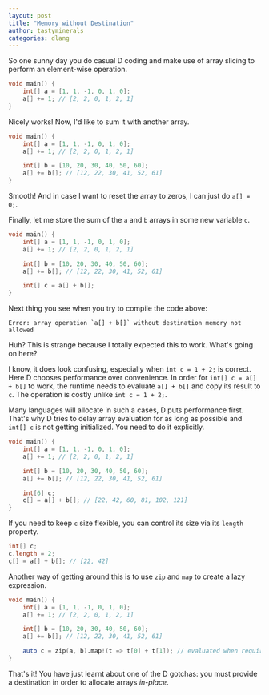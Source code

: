 ```yaml
---
layout: post
title: "Memory without Destination"
author: tastyminerals
categories: dlang
---
```


So one sunny day you do casual D coding and make use of array slicing to perform an element-wise operation.

```d
void main() {
    int[] a = [1, 1, -1, 0, 1, 0];
    a[] += 1; // [2, 2, 0, 1, 2, 1]
}
```

Nicely works!
Now, I'd like to sum it with another array.

```d
void main() {
    int[] a = [1, 1, -1, 0, 1, 0];
    a[] += 1; // [2, 2, 0, 1, 2, 1]

    int[] b = [10, 20, 30, 40, 50, 60];
    a[] += b[]; // [12, 22, 30, 41, 52, 61]
}
```

Smooth! And in case I want to reset the array to zeros, I can just do `a[] = 0;`.

Finally, let me store the sum of the `a` and `b` arrays in some new variable `c`.

```d
void main() {
    int[] a = [1, 1, -1, 0, 1, 0];
    a[] += 1; // [2, 2, 0, 1, 2, 1]

    int[] b = [10, 20, 30, 40, 50, 60];
    a[] += b[]; // [12, 22, 30, 41, 52, 61]

    int[] c = a[] + b[];
}
```

Next thing you see when you try to compile the code above:

    Error: array operation `a[] + b[]` without destination memory not allowed

Huh? This is strange because I totally expected this to work.
What's going on here?

I know, it does look confusing, especially when `int c = 1 + 2;` is correct.
Here D chooses performance over convenience.
In order for `int[] c = a[] + b[]` to work, the runtime needs to evaluate `a[] + b[]` and copy its result to `c`.
The operation is costly unlike `int c = 1 + 2;`.

Many languages will allocate in such a cases, D puts performance first.
That's why D tries to delay array evaluation for as long as possible and `int[] c` is not getting initialized.
You need to do it explicitly.

```d
void main() {
    int[] a = [1, 1, -1, 0, 1, 0];
    a[] += 1; // [2, 2, 0, 1, 2, 1]

    int[] b = [10, 20, 30, 40, 50, 60];
    a[] += b[]; // [12, 22, 30, 41, 52, 61]

    int[6] c;
    c[] = a[] + b[]; // [22, 42, 60, 81, 102, 121]
}
```

If you need to keep `c` size flexible, you can control its size via its `length` property.

```d
int[] c;
c.length = 2;
c[] = a[] + b[]; // [22, 42]
```

Another way of getting around this is to use `zip` and `map` to create a lazy expression.

```d
void main() {
    int[] a = [1, 1, -1, 0, 1, 0];
    a[] += 1; // [2, 2, 0, 1, 2, 1]

    int[] b = [10, 20, 30, 40, 50, 60];
    a[] += b[]; // [12, 22, 30, 41, 52, 61]

    auto c = zip(a, b).map!(t => t[0] + t[1]); // evaluated when required
}
```

That's it!
You have just learnt about one of the D gotchas: you must provide a destination in order to allocate arrays _in-place_.